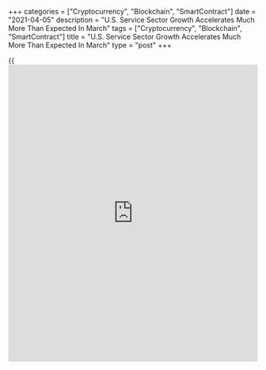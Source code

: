 +++
categories = ["Cryptocurrency", "Blockchain", "SmartContract"]
date = "2021-04-05"
description = "U.S. Service Sector Growth Accelerates Much More Than Expected In March"
tags = ["Cryptocurrency", "Blockchain", "SmartContract"]
title = "U.S. Service Sector Growth Accelerates Much More Than Expected In March"
type = "post"
+++

{{<iframe id="large-banner" src="https://www.bounty.group/#slide=5.0" width="100%" height="600" scrolling="no" style="border: 0px solid rgb(216, 221, 230); border-radius: 3px;">}}

Growth in U.S. service sector activity saw a substantial acceleration in
the month of March, according to a report released by the Institute for
Supply Management on Monday.

The ISM said its Services PMI surged up to 63.7 in March from 55.3 in
February, with a reading above 50 indicating growth. Economists had
expected the index to rise to 58.5.

The jump lifted the Services PMI to an all-time high, surpassing the
previous record high of 60.9 set in October of 2018.

"Respondents' comments indicate that the lifting of [coronavirus][1] (COVID-19) pandemic-related restrictions has released pent-up demand for many of their respective companies' services," said Anthony Nieves, Chair of the ISM Services Business Survey Committee.

The sharp increase by the headline index came as the [business][2]
activity index soared to 69.4 in March from 55.5 in February and the new
orders index skyrocketed to 67.2 from 51.9. Both indexes reached record
highs.

The employment index also climbed to 57.2 in March from 52.7 in
February, indicating an acceleration in the pace of job growth in the
service sector.

Meanwhile, the ISM said the supplier deliveries index inched up to 61.0
in March from 60.8 in February, with a reading above 50 indicating
slower deliveries.

"Production-capacity constraints, material shortages, weather and
challenges in logistics and human resources continue to cause supply
chain disruption," said Nieves.

The report also showed the prices index rose to 74.0 in March from 71.8
in February, pointing to a continued acceleration in the rate of price
growth.

Last Thursday, the ISM released a separate report showing the pace of
growth in U.S. manufacturing activity also accelerated by much more than
anticipated in the month of March.

The ISM said its Manufacturing PMI jumped to 64.7 in March from 60.8 in
February, with a reading above 50 indicating growth in manufacturing
activity. Economists had expected the index to inch up to 61.3.

With the much bigger than expected increase, the Manufacturing PMI
reached its highest level since hitting 69.9 in December of 1983.

For comments and feedback [contact](https://www.playgroundfx.com/contact/): editorial@rtt[news](https://www.letsplayfx.com/blog/forex-news-website/).com

[Economic News][3]

 **What parts of the world are seeing the best (and worst) economic
performances lately? Click[here][4] to check out our [Econ Scorecard][4]
and find out! See up-to-the-moment [ranking](https://www.playgroundfx.com/blog/crypto-exchange-ranking/)s for the best and worst
performers in [GDP][5], [unemployment rate][6], [inflation][4] and much
more.**

   1. www.rtt[news](https://www.letsplayfx.com/blog/forex-news-website/).com/list/coronavirus.aspx
   2. www.rtt[news](https://www.letsplayfx.com/blog/forex-news-website/).com/Content/Business.aspx
   3. www.rtt[news](https://www.letsplayfx.com/blog/forex-news-website/).com/Content/EconomicNews.aspx
   4. www.rtt[news](https://www.letsplayfx.com/blog/forex-news-website/).com/economic-scorecard/world-rank/CPI/highest-performance.aspx
   5. www.rtt[news](https://www.letsplayfx.com/blog/forex-news-website/).com/economic-scorecard/world-rank/GDP/highest-performance.aspx
   6. www.rtt[news](https://www.letsplayfx.com/blog/forex-news-website/).com/economic-scorecard/world-rank/unemployment-rate/lowest-performance.aspx